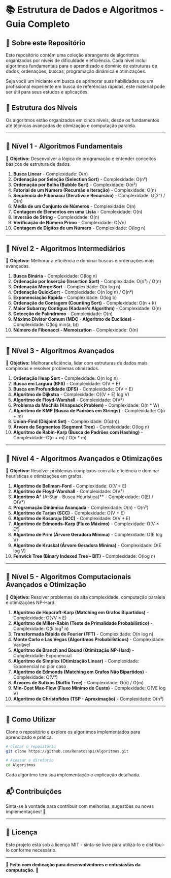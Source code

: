 # 📚 Estrutura de Dados e Algoritmos - Guia Completo

## 🚀 Sobre este Repositório

Este repositório contém uma coleção abrangente de algoritmos organizados por níveis de dificuldade e eficiência. Cada nível inclui algoritmos fundamentais para o aprendizado e domínio de estruturas de dados, ordenações, buscas, programação dinâmica e otimizações.

Seja você um iniciante em busca de aprimorar suas habilidades ou um profissional experiente em busca de referências rápidas, este material pode ser útil para seus estudos e aplicações.

## 📌 Estrutura dos Níveis

Os algoritmos estão organizados em cinco níveis, desde os fundamentos até técnicas avançadas de otimização e computação paralela.

---

## 📂 Nível 1 - Algoritmos Fundamentais

📌 **Objetivo:** Desenvolver a lógica de programação e entender conceitos básicos de estrutura de dados.

1. **Busca Linear** - Complexidade: O(n)
2. **Ordenação por Seleção (Selection Sort)** - Complexidade: O(n²)
3. **Ordenação por Bolha (Bubble Sort)** - Complexidade: O(n²)
4. **Fatorial de um Número (Recursão e Iteração)** - Complexidade: O(n)
5. **Sequência de Fibonacci (Iterativo e Recursivo)** - Complexidade: O(2ⁿ) / O(n)
6. **Média de um Conjunto de Números** - Complexidade: O(n)
7. **Contagem de Elementos em uma Lista** - Complexidade: O(n)
8. **Inversão de String** - Complexidade: O(n)
9. **Verificação de Número Primo** - Complexidade: O(√n)
10. **Contagem de Dígitos de um Número** - Complexidade: O(log n)

---

## 📂 Nível 2 - Algoritmos Intermediários

📌 **Objetivo:** Melhorar a eficiência e dominar buscas e ordenações mais avançadas.

1. **Busca Binária** - Complexidade: O(log n)
2. **Ordenação por Inserção (Insertion Sort)** - Complexidade: O(n²) / O(n)
3. **Ordenação Merge Sort** - Complexidade: O(n log n)
4. **Ordenação QuickSort** - Complexidade: O(n log n) / O(n²)
5. **Exponenciação Rápida** - Complexidade: O(log b)
6. **Ordenação de Contagem (Counting Sort)** - Complexidade: O(n + k)
7. **Maior Subarray Contíguo (Kadane’s Algorithm)** - Complexidade: O(n)
8. **Detecção de Palíndromo** - Complexidade: O(n)
9. **Máximo Divisor Comum (MDC - Algoritmo de Euclides)** - Complexidade: O(log min(a, b))
10. **Número de Fibonacci - Memoization** - Complexidade: O(n)

---

## 📂 Nível 3 - Algoritmos Avançados

📌 **Objetivo:** Melhorar eficiência, lidar com estruturas de dados mais complexas e resolver problemas otimizados.

1. **Ordenação Heap Sort** - Complexidade: O(n log n)
2. **Busca em Largura (BFS)** - Complexidade: O(V + E)
3. **Busca em Profundidade (DFS)** - Complexidade: O(V + E)
4. **Algoritmo de Dijkstra** - Complexidade: O((V + E) log V)
5. **Algoritmo de Floyd-Warshall** - Complexidade: O(V³)
6. **Problema da Mochila (Knapsack Problem)** - Complexidade: O(n \* W)
7. **Algoritmo de KMP (Busca de Padrões em Strings)** - Complexidade: O(n + m)
8. **Union-Find (Disjoint Set)** - Complexidade: O(α(n))
9. **Árvore de Segmentos (Segment Tree)** - Complexidade: O(log n)
10. **Algoritmo de Rabin-Karp (Busca de Padrões com Hashing)** - Complexidade: O(n + m) / O(n \* m)

---

## 📂 Nível 4 - Algoritmos Avançados e Otimizações

📌 **Objetivo:** Resolver problemas complexos com alta eficiência e dominar heurísticas e otimizações em grafos.

1. **Algoritmo de Bellman-Ford** - Complexidade: O(V × E)
2. **Algoritmo de Floyd-Warshall** - Complexidade: O(V³)
3. **Algoritmo A*** (A-Star - Busca Heurística)*\* - Complexidade: O(E) / O(V²)
4. **Programação Dinâmica Avançada** - Complexidade: O(n) - O(n²)
5. **Algoritmo de Tarjan (SCC)** - Complexidade: O(V + E)
6. **Algoritmo de Kosaraju (SCC)** - Complexidade: O(V + E)
7. **Algoritmo de Edmonds-Karp (Fluxo Máximo)** - Complexidade: O(V × E²)
8. **Algoritmo de Prim (Árvore Geradora Mínima)** - Complexidade: O(E log V)
9. **Algoritmo de Kruskal (Árvore Geradora Mínima)** - Complexidade: O(E log V)
10. **Fenwick Tree (Binary Indexed Tree - BIT)** - Complexidade: O(log n)

---

## 📂 Nível 5 - Algoritmos Computacionais Avançados e Otimização

📌 **Objetivo:** Resolver problemas de alta complexidade, computação paralela e otimizações NP-Hard.

1. **Algoritmo de Hopcroft-Karp (Matching em Grafos Bipartidos)** - Complexidade: O(√V × E)
2. **Algoritmo de Miller-Rabin (Teste de Primalidade Probabilístico)** - Complexidade: O(k log³ n)
3. **Transformada Rápida de Fourier (FFT)** - Complexidade: O(n log n)
4. **Monte Carlo e Las Vegas (Algoritmos Probabilísticos)** - Complexidade: Variável
5. **Algoritmo de Branch and Bound (Otimização NP-Hard)** - Complexidade: Exponencial
6. **Algoritmo de Simplex (Otimização Linear)** - Complexidade: Exponencial no pior caso
7. **Algoritmo de Edmonds (Matching em Grafos Não Bipartidos)** - Complexidade: O(V³)
8. **Árvores de Sufixos (Suffix Tree)** - Complexidade: O(n) / O(m)
9. **Min-Cost Max-Flow (Fluxo Mínimo de Custo)** - Complexidade: O(VE log V)
10. **Algoritmo de Christofides (TSP - Aproximação)** - Complexidade: O(n³)

---

## 🎯 Como Utilizar

Clone o repositório e explore os algoritmos implementados para aprendizado e prática.

```bash
# Clonar o repositório
git clone https://github.com/Renatosnp1/Algoritmos.git

# Acessar o diretório
cd Algoritmos
```

Cada algoritmo terá sua implementação e explicação detalhada.

## 📬 Contribuições

Sinta-se à vontade para contribuir com melhorias, sugestões ou novas implementações! 🚀

---

## 📜 Licença

Este projeto está sob a licença MIT - sinta-se livre para utilizá-lo e distribuí-lo conforme necessário.

---

🔗 **Feito com dedicação para desenvolvedores e entusiastas da computação.** 🚀


